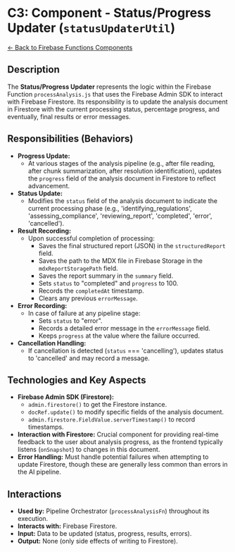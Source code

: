 # C3: Component - Status/Progress Updater (`statusUpdaterUtil`)

[<- Back to Firebase Functions Components](./../03-firebase-functions-components.md)

## Description

The **Status/Progress Updater** represents the logic within the Firebase Function `processAnalysis.js` that uses the Firebase Admin SDK to interact with Firebase Firestore. Its responsibility is to update the analysis document in Firestore with the current processing status, percentage progress, and eventually, final results or error messages.

## Responsibilities (Behaviors)

- **Progress Update:**
  - At various stages of the analysis pipeline (e.g., after file reading, after chunk summarization, after resolution identification), updates the `progress` field of the analysis document in Firestore to reflect advancement.
- **Status Update:**
  - Modifies the `status` field of the analysis document to indicate the current processing phase (e.g., 'identifying_regulations', 'assessing_compliance', 'reviewing_report', 'completed', 'error', 'cancelled').
- **Result Recording:**
  - Upon successful completion of processing:
    - Saves the final structured report (JSON) in the `structuredReport` field.
    - Saves the path to the MDX file in Firebase Storage in the `mdxReportStoragePath` field.
    - Saves the report summary in the `summary` field.
    - Sets `status` to "completed" and `progress` to 100.
    - Records the `completedAt` timestamp.
    - Clears any previous `errorMessage`.
- **Error Recording:**
  - In case of failure at any pipeline stage:
    - Sets `status` to "error".
    - Records a detailed error message in the `errorMessage` field.
    - Keeps `progress` at the value where the failure occurred.
- **Cancellation Handling:**
  - If cancellation is detected (`status` === 'cancelling'), updates status to 'cancelled' and may record a message.

## Technologies and Key Aspects

- **Firebase Admin SDK (Firestore):**
  - `admin.firestore()` to get the Firestore instance.
  - `docRef.update()` to modify specific fields of the analysis document.
  - `admin.firestore.FieldValue.serverTimestamp()` to record timestamps.
- **Interaction with Firestore:** Crucial component for providing real-time feedback to the user about analysis progress, as the frontend typically listens (`onSnapshot`) to changes in this document.
- **Error Handling:** Must handle potential failures when attempting to update Firestore, though these are generally less common than errors in the AI pipeline.

## Interactions

- **Used by:** Pipeline Orchestrator (`processAnalysisFn`) throughout its execution.
- **Interacts with:** Firebase Firestore.
- **Input:** Data to be updated (status, progress, results, errors).
- **Output:** None (only side effects of writing to Firestore).
